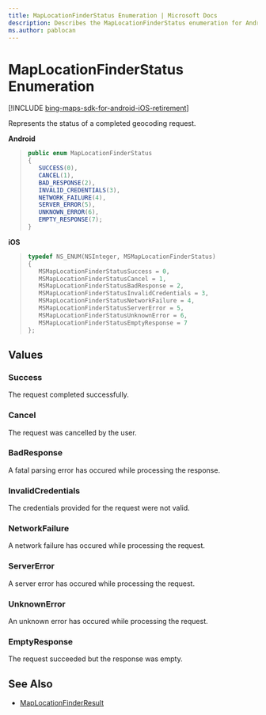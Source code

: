 ```yaml
---
title: MapLocationFinderStatus Enumeration | Microsoft Docs
description: Describes the MapLocationFinderStatus enumeration for Android and iOS and provides the enumeration's values and additional references.
ms.author: pablocan
---
```


# MapLocationFinderStatus Enumeration

[!INCLUDE [bing-maps-sdk-for-android-iOS-retirement](../../includes/bing-maps-sdk-for-android-iOS-retirement.md)]

Represents the status of a completed geocoding request.

**Android**

>```java
>public enum MapLocationFinderStatus
>{
>    SUCCESS(0),
>    CANCEL(1),
>    BAD_RESPONSE(2),
>    INVALID_CREDENTIALS(3),
>    NETWORK_FAILURE(4),
>    SERVER_ERROR(5),
>    UNKNOWN_ERROR(6),
>    EMPTY_RESPONSE(7);
>}
>```

**iOS**

>```objectivec
>typedef NS_ENUM(NSInteger, MSMapLocationFinderStatus)
>{
>    MSMapLocationFinderStatusSuccess = 0,
>    MSMapLocationFinderStatusCancel = 1,
>    MSMapLocationFinderStatusBadResponse = 2,
>    MSMapLocationFinderStatusInvalidCredentials = 3,
>    MSMapLocationFinderStatusNetworkFailure = 4,
>    MSMapLocationFinderStatusServerError = 5,
>    MSMapLocationFinderStatusUnknownError = 6,
>    MSMapLocationFinderStatusEmptyResponse = 7
>};
>```

## Values

### Success

The request completed successfully.

### Cancel

The request was cancelled by the user.

### BadResponse

A fatal parsing error has occured while processing the response.

### InvalidCredentials

The credentials provided for the request were not valid.

### NetworkFailure

A network failure has occured while processing the request.

### ServerError

A server error has occured while processing the request.

### UnknownError

An unknown error has occured while processing the request.

### EmptyResponse

The request succeeded but the response was empty.

## See Also

* [MapLocationFinderResult](MapLocationFinderResult-class.md)

